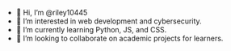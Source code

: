 - 👋 Hi, I’m @riley10445
- 👀 I’m interested in web development and cybersecurity.
- 🌱 I’m currently learning Python, JS, and CSS.
- 💞️ I’m looking to collaborate on academic projects for learners.

<!---
riley10445/riley10445 is a ✨ special ✨ repository because its `README.md` (this file) appears on your GitHub profile.
You can click the Preview link to take a look at your changes.
--->
